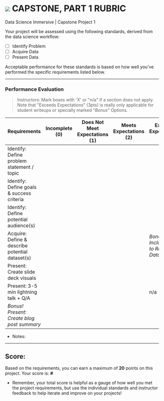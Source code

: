 # ![](https://ga-dash.s3.amazonaws.com/production/assets/logo-9f88ae6c9c3871690e33280fcf557f33.png) CAPSTONE, PART 1 RUBRIC
Data Science Immersive | Capstone Project 1			

Your project will be assessed using the following standards, derived from the data science workflow:

- [ ] Identify Problem
- [ ] Acquire Data
- [ ] Present Data

Acceptable performance for these standards is based on how well you've performed the specific requirements listed below.

---

### Performance Evaluation
> Instructors: Mark boxes with 'X' or "n/a" if a section does not apply. Note that "Exceeds Expectations" (3pts) is really only applicable for student writeups or specially marked "*Bonus*" Options.

| Requirements | Incomplete (0) | Does Not Meet Expectations (1) | Meets Expectations (2) | Exceeds Expectations (3) |
|---|---|---|---|---|
| Identify: Define problem statement / topic | | | | |
| Identify: Define goals & success criteria | | | | |
| Identify: Define potential audience(s) | | | | |
| Acquire: Define & describe potential dataset(s) | | | | *Bonus: Include Code to Read in Data* |
| Present: Create slide deck visuals | | | | |
| Present: 3-5 min lightning talk + Q/A | | | | n/a |
| *Bonus! Present: Create blog post summary* | | | | |


- Notes:

---

## Score:
Based on the requirements, you can earn a maximum of  **20**  points on this project. Your score is: **#**

- Remember, your total score is helpful as a gauge of how well you met the project requirements, but use the individual standards and instructor feedback to help iterate and improve on your projects!
